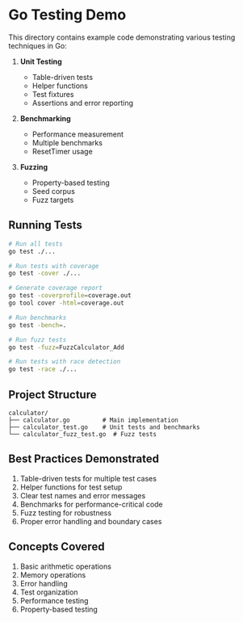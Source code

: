 # Go Testing Demo

This directory contains example code demonstrating various testing techniques in Go:

1. **Unit Testing**
   - Table-driven tests
   - Helper functions
   - Test fixtures
   - Assertions and error reporting

2. **Benchmarking**
   - Performance measurement
   - Multiple benchmarks
   - ResetTimer usage

3. **Fuzzing**
   - Property-based testing
   - Seed corpus
   - Fuzz targets

## Running Tests

```bash
# Run all tests
go test ./...

# Run tests with coverage
go test -cover ./...

# Generate coverage report
go test -coverprofile=coverage.out
go tool cover -html=coverage.out

# Run benchmarks
go test -bench=.

# Run fuzz tests
go test -fuzz=FuzzCalculator_Add

# Run tests with race detection
go test -race ./...
```

## Project Structure

```
calculator/
├── calculator.go         # Main implementation
├── calculator_test.go    # Unit tests and benchmarks
└── calculator_fuzz_test.go  # Fuzz tests
```

## Best Practices Demonstrated

1. Table-driven tests for multiple test cases
2. Helper functions for test setup
3. Clear test names and error messages
4. Benchmarks for performance-critical code
5. Fuzz testing for robustness
6. Proper error handling and boundary cases

## Concepts Covered

1. Basic arithmetic operations
2. Memory operations
3. Error handling
4. Test organization
5. Performance testing
6. Property-based testing
